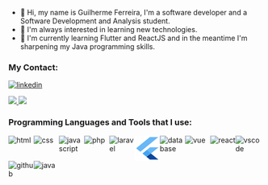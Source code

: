 - 👋 Hi, my name is Guilherme Ferreira, I'm a software developer and a Software Development and Analysis student.
- 👀 I'm always interested in learning new technologies.
- 🌱 I'm currently learning Flutter and ReactJS and in the meantime I'm sharpening my Java programming skills.

### My Contact:

[<img alt="linkedin" width="100px" src="https://www.svgrepo.com/show/271162/linkedin.svg">][linkedin]

<div>
  <a href="https://github.com/Guif98">
    <img height="180em" src="https://github-readme-stats.vercel.app/api?username=Guif98&theme=tokyonight&show_icons=true" />
    <img height="180em" src="https://github-readme-stats.vercel.app/api/top-langs/?username=Guif98&theme=tokyonight&layout=compact&hide=html,css"/>
  </a>
 </div>



### Programming Languages and Tools that I use:

<img alt="html" align="left" width="50px" height="50px" src="https://upload.wikimedia.org/wikipedia/commons/6/61/HTML5_logo_and_wordmark.svg">
<img alt="css" align="left" width="50px" height="50px" src="https://upload.wikimedia.org/wikipedia/commons/d/d5/CSS3_logo_and_wordmark.svg">
<img alt="javascript" align="left" width="50px" height="50px" src="https://upload.wikimedia.org/wikipedia/commons/9/99/Unofficial_JavaScript_logo_2.svg">
<img alt="php" align="left" width="50px" height="50px" src="https://upload.wikimedia.org/wikipedia/commons/2/27/PHP-logo.svg">
<img alt="laravel" align="left" width="50px" height="50px" src="https://upload.wikimedia.org/wikipedia/commons/9/9a/Laravel.svg">
<img alt="flutter" align="left" width="50px" height="50px" src="https://raw.githubusercontent.com/dnfield/flutter_svg/7d374d7107561cbd906d7c0ca26fef02cc01e7c8/example/assets/flutter_logo.svg?sanitize=true">
<img alt="database" align="left" width="50px" height="50px" src="https://upload.wikimedia.org/wikipedia/commons/f/fc/AWS_Simple_Icons_Database_Amazon_RDS.svg">
<img alt="vue" align="left" width="50px" height="50px" src="https://upload.wikimedia.org/wikipedia/commons/9/95/Vue.js_Logo_2.svg">
<img alt="react" align="left" width="50px" height="50px" src="https://upload.wikimedia.org/wikipedia/commons/4/47/React.svg">
<img alt="vscode" align="left" width="50px" height="50px" src="https://upload.wikimedia.org/wikipedia/commons/9/9a/Visual_Studio_Code_1.35_icon.svg">
<img alt="github" align="left" width="50px" height="50px" src="https://upload.wikimedia.org/wikipedia/commons/a/ae/Github-desktop-logo-symbol.svg">
<img alt="java" align="left" width="50px" height="50px" src="https://www.svgrepo.com/show/184143/java.svg">

[linkedin]: https://www.linkedin.com/in/guilherme-ferreira-a2735b18b/
